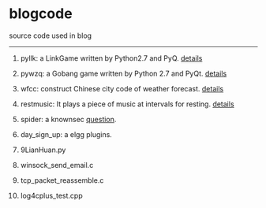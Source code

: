 blogcode
========

source code used in blog


*********

1. pyllk: a LinkGame written by Python2.7 and PyQ. [details](http://onestraw.net/python/write-llk-game-using-pyqt)

2. pywzq: a Gobang game written by Python 2.7 and PyQt. [details](http://onestraw.net/python/pyqt-implement-gabang-or-wuziqi)

3. wfcc: construct Chinese city code of weather forecast. [details](http://onestraw.net/python/python-construct-weather-forecast-city-code/)

4. restmusic: It plays a piece of music at intervals for resting. [details](http://onestraw.net/python/restmusic-tool)

5. spider: a knownsec [question](http://blog.knownsec.com/2012/02/knownsec-recruitment/). 

6. day_sign_up: a elgg plugins. 

10. 9LianHuan.py

11. winsock_send_email.c

12. tcp_packet_reassemble.c

13. log4cplus_test.cpp